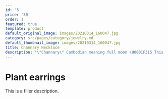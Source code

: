 ```yaml
---
id: '5'
price: '30'
order: 1
featured: true
template: product
default_original_image: images/20210314_160047.jpg
category: src/pages/category/jewelry.md
default_thumbnail_image: images/20210314_160047.jpg
title: Channary Necklace
description: "\"Channary\" Cambodian meaning full moon \U0001F315 This beautiful handcrafted peice made from poplar wood and suede cord is meant to help you not only add some magic to your look, but also keep track of the moon phases. The necklace hangs from an adjustable cord, and has a turning "
---
```

# Plant earrings

This is a filler description.
